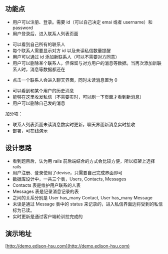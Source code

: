 ## 功能点

* 用户可以注册、登录。需要 id（可以自己决定 emai 或者 username）和 password
* 用户登录后，进入联系人列表页面
- 可以看到自己所有的联系人
- 每个联系人需要显示对方 id 以及未读私信数量提醒
- 用户可以通过 id 添加新联系人（可以不需要对方同意）
- 用户可以删除某个联系人，但保留与对方用户的消息等数据。当再次添加新联系人时，消息等数据都还在
* 点击一个联系人会进入聊天界面，同时未读消息置为 0
- 可以看到和某个用户的历史消息
- 能够在这里收发私信（不需要实时，可以刷一下页面才看到新消息）
- 用户可以删除自己发的消息

加分项：

* 联系人列表页面未读消息数实时更新，聊天界面新消息实时接收
* 部署，可在线演示

## 设计思路

- 看到题目后，认为用 rails 前后端结合的方式会比较方便，所以框架上选择 rails
- 用户注册、登录使用了devise，只需要自己完成界面即可
- 数据库设计中，一共三个表，Users, Contacts, Messages
- Contacts 表是维护用户联系的人表
- Messages 表是记录消息记录的表
- 之间的关系分别是 User has_many Contact, User has_many Message
- 未读是通过 Message 表中的 status 来记录的，进入私信界面边将受到的私信标为已读。
- 实时更新是通过客户端轮训拉完成的

## 演示地址

[http://demo.edison-hsu.com](http://demo.edison-hsu.com)